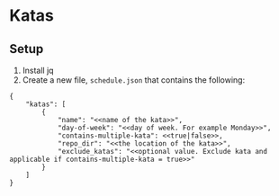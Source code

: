 # Katas

## Setup

1. Install jq
2. Create a new file, `schedule.json` that contains the following:

```
{
    "katas": [
        {
            "name": "<<name of the kata>>",
            "day-of-week": "<<day of week. For example Monday>>",
            "contains-multiple-kata": <<true|false>>,
            "repo_dir": "<<the location of the kata>>",
            "exclude_katas": "<<optional value. Exclude kata and applicable if contains-multiple-kata = true>>"
        }
    ]
}
```

